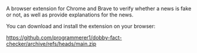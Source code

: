A browser extension for Chrome and Brave to verify whether a news is fake or not, as well as provide explanations for the news.

You can download and install the extension on your browser: 

<a href="https://github.com/programmerer1/dobby-fact-checker/archive/refs/heads/main.zip">
https://github.com/programmerer1/dobby-fact-checker/archive/refs/heads/main.zip
</a>